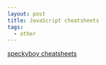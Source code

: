 ```yaml
---
layout: post
title: JavaScript cheatsheets
tags:
  - other
---
```


[speckyboy cheatsheets](https://speckyboy.com/javascript-cheatsheets/)
